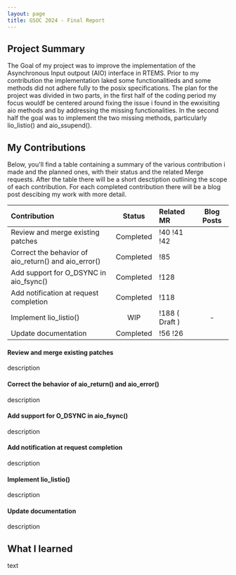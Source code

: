```yaml
---
layout: page
title: GSOC 2024 - Final Report
---
```


## Project Summary

The Goal of my project was to improve the implementation of the Asynchronous Input outpout (AIO) interface in RTEMS. Prior to my contribution the implementation laked some functionalitieds and some methods did not adhere fully to the posix specifications. The plan for the project was divided in two parts, in the first half of the coding period my focus wouldf be centered around fixing the issue i found in the ewxisiting aio methods and by addressing the missing functionalities. In the second half the goal was to implement the two missing methods, particularly lio_listio() and aio_ssupend().

## My Contributions

Below, you'll find a table containing a summary of the various contribution i made and the planned ones, with their status and the related Merge requests. After the table there will be a short desctiption outlining the scope of each contribution. For each completed contribution there will be a blog post descibing my work with more detail.

| Contribution                                                        | Status    | Related MR             | Blog Posts |
| :------------------------------------------------------------------ | :-------: | :--------------------- | :--------: |
| Review and merge existing patches                                   | Completed | !40 !41 !42            |  |
| Correct the behavior of aio_return() and aio_error()                | Completed | !85                    |  |
| Add support for O_DSYNC in aio_fsync()                              | Completed | !128                   |  |
| Add notification at request completion                              | Completed | !118                   |  |
| Implement lio_listio()                                              | WIP       | !188 ( Draft )         | - |
| Update documentation                                                | Completed | !56 !26                |  |

#### Review and merge existing patches
description
#### Correct the behavior of aio_return() and aio_error()
description
#### Add support for O_DSYNC in aio_fsync()
description
#### Add notification at request completion
description
#### Implement lio_listio()
description
#### Update documentation
description
## What I learned
text
